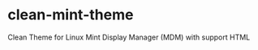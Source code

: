 clean-mint-theme
================

Clean Theme for Linux Mint Display Manager (MDM) with support HTML